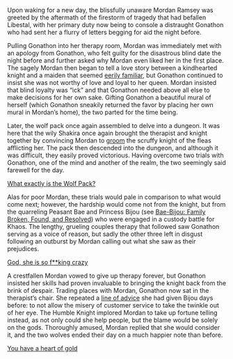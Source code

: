 <!-- title: Confidently Confidential -->

Upon waking for a new day, the blissfully unaware Mordan Ramsey was greeted by the aftermath of the firestorm of tragedy that had befallen Libestal, with her primary duty now being to console a distraught Gonathon who had sent her a flurry of letters begging for aid the night before.

Pulling Gonathon into her therapy room, Mordan was immediately met with an apology from Gonathon, who felt guilty for the disastrous blind date the night before and further asked why Mordan even liked her in the first place. The sagely Mordan then began to tell a love story between a kindhearted knight and a maiden that seemed [eerily familiar](https://youtu.be/alQr5XqoUPs?t=974), but Gonathon continued to insist she was not worthy of love and loyal to her queen. Mordan insisted that blind loyalty was “ick” and that Gonathon needed above all else to make decisions for her own sake. Gifting Gonathon a beautiful mural of herself (which Gonathon sneakily returned the favor by placing her own mural in Mordan’s home), the two parted for the time being.

Later, the wolf pack once again assembled to delve into a dungeon. It was here that the wily Shakira once again brought the therapist and knight together by convincing Mordan to [groom](https://youtu.be/alQr5XqoUPs?t=5062) the scruffy knight of the fleas afflicting her. The pack then descended into the dungeon, and although it was difficult, they easily proved victorious. Having overcome two trials with Gonathon, one of the mind and another of the realm, the two seemingly said farewell for the day.

[What exactly is the Wolf Pack?](#embed:https://youtu.be/alQr5XqoUPs?t=4946)

Alas for poor Mordan, these trials would pale in comparison to what would come next; however, the hardship would come not from the knight, but from the quarreling Peasant Bae and Princess Bijou (see [Bae-Bijou: Family Broken, Found, and Resolved](#edge:bae-bijou)) who were engaged in a custody battle for Khaos. The lengthy, grueling couples therapy that followed saw Gonathon serving as a voice of reason, but sadly the other three left in disgust following an outburst by Mordan calling out what she saw as their prejudices.

[God, she is so f\*\*king crazy](#embed:https://youtu.be/alQr5XqoUPs?t=13255)

A crestfallen Mordan vowed to give up therapy forever, but Gonathon insisted her skills had proven invaluable to bringing the knight back from the brink of despair. Trading places with Mordan, Gonathon now sat in the therapist’s chair. She repeated a [line of advice](https://youtu.be/alQr5XqoUPs?t=13671) she had given Bijou days before: to not allow the misery of customer service to take the twinkle out of her eye. The Humble Knight implored Mordan to take up fortune telling instead, as not only could she help people, but the blame would be solely on the gods. Thoroughly amused, Mordan replied that she would consider it, and the two wolves ended their day on a much happier note than before.

[You have a heart of gold](#embed:https://youtu.be/alQr5XqoUPs?t=13585)
